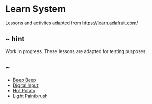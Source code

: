 # Learn System

Lessons and activites adapted from https://learn.adafruit.com/ 

## ~ hint

Work in progress. These lessons are adapted for testing purposes.

## ~

* [Beep Beep](/learnsystem/beep-beep)
* [Digital Input](/learnsystem/digital-input)
* [Hot Potato](/learnsystem/hot-potato)
* [Light Paintbrush](/learnsystem/light-paintbrush)